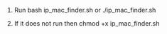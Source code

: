 1. Run 
bash ip_mac_finder.sh  or
./ip_mac_finder.sh 

2. If it does not run then
 chmod +x ip_mac_finder.sh 
